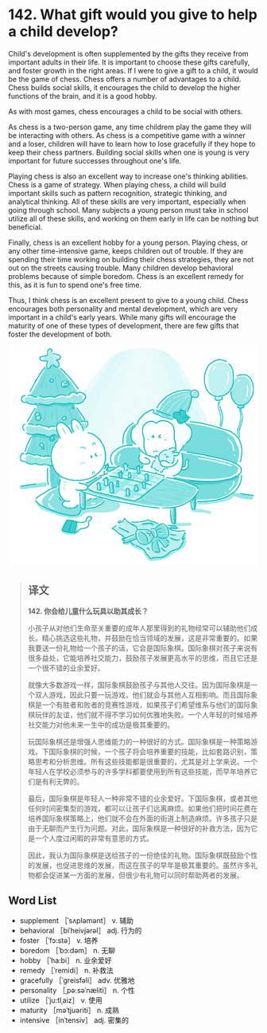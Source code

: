 # 142. What gift would you give to help a child develop?

Child's development is often supplemented by the gifts they receive from important adults in their life. It is important to choose these gifts carefully, and foster growth in the right areas. If I were to give a gift to a child, it would be the game of chess. Chess offers a number of advantages to a child. Chess builds social skills, it encourages the child to develop the higher functions of the brain, and it is a good hobby.

As with most games, chess encourages a child to be social with others.

As chess is a two-person game, any time childrem play the game they will be interacting with others. As chess is a competitive game with a winner and a loser, children will have to learn how to lose gracefully if they hope to keep their chess partners. Building social skills when one is young is very important for future successes throughout one's life.

Playing chess is also an excellent way to increase one's thinking abilities. Chess is a game of strategy. When playing chess, a child will build important skills such as pattern recognition, strategic thinking, and analytical thinking. All of these skills are very important, especially when going through school. Many subjects a young person must take in school utilize all of these skills, and working on them early in life can be nothing but beneficial.

Finally, chess is an excellent hobby for a young person. Playing chess, or any other time-intensive game, keeps children out of trouble. If they are spending their time working on building their chess strategies, they are not out on the streets causing trouble. Many children develop behavioral problems because of simple boredom. Chess is an excellent remedy for this, as it is fun to spend one's free time.

Thus, I think chess is an excellent present to give to a young child. Chess encourages both personality and mental development, which are very important in a child's early years. While many gifts will encourage the maturity of one of these types of development, there are few gifts that foster the development of both.

![](.gitbook/assets/toefl-ibt-high-score-essays-142.jpg)

> ## 译文
>
> **142. 你会给儿童什么玩具以助其成长？**
>
> 小孩子从对他们生命至关重要的成年人那里得到的礼物经常可以辅助他们成长。精心挑选这些礼物，并鼓励在恰当领域的发展，这是非常重要的。如果我要送一份礼物给一个孩子的话，它会是国际象棋。国际象棋对孩子来说有很多益处，它能培养社交能力，鼓励孩子发展更高水平的思维，而且它还是一个很不错的业余爱好。
>
> 就像大多数游戏一样，国际象棋鼓励孩子与其他人交往。因为国际象棋是一个双人游戏，因此只要一玩游戏，他们就会与其他人互相影响。而且国际象棋是一个有胜者和败者的竞赛性游戏，如果孩子们希望维系与他们的国际象棋玩伴的友谊，他们就不得不学习如何优雅地失败。一个人年轻的时候培养社交能力对他未来一生中的成功是极其重要的。
>
> 玩国际象棋还是增强人思维能力的一种很好的方式。国际象棋是一种策略游戏。下国际象棋的时候，一个孩子将会培养重要的技能，比如套路识别，策略思考和分析思维。所有这些技能都是很重要的，尤其是对上学来说。一个年轻人在学校必须参与的许多学科都要使用到所有这些技能，而早年培养它们是有利无弊的。
>
> 最后，国际象棋是年轻人一种非常不错的业余爱好。下国际象棋，或者其他任何时间密集型的游戏，都可以让孩子们远离麻烦。如果他们把时间花费在培养国际象棋策略上，他们就不会在外面的街道上制造麻烦。许多孩子只是由于无聊而产生行为问题。对此，国际象棋是一种很好的补救方法，因为它是一个人度过闲暇的非常有意思的方式。
>
> 因此，我认为国际象棋是送给孩子的一份绝佳的礼物。国际象棋既鼓励个性的发展，也促进思维的发展，而这在孩子的早年是极其重要的。虽然许多礼物都会促进某一方面的发展，但很少有礼物可以同时帮助两者的发展。

## Word List

* supplement ［ˈsʌpləmənt］ v. 辅助
* behavioral ［biˈheivjərəl］ adj. 行为的
* foster ［ˈfɔ:stə］ v. 培养
* boredom ［ˈbɔ:dəm］ n. 无聊
* hobby ［ˈha:bi］ n. 业余爱好
* remedy ［ˈremidi］ n. 补救法
* gracefully ［ˈgreisfəli］ adv. 优雅地
* personality ［ˌpə:səˈnæliti］ n. 个性
* utilize ［ˈju:tlˌaiz］ v. 使用
* maturity ［məˈtjuəriti］ n. 成熟
* intensive ［inˈtensiv］ adj. 密集的

